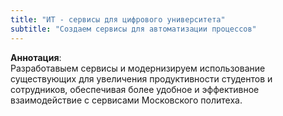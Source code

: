 ```yaml
---
title: "ИТ - сервисы для цифрового университета"
subtitle: "Создаем сервисы для автоматизации процессов"
---
```

**Аннотация**:  
Разработавыем сервисы и модернизируем использование существующих для увеличения продуктивности студентов и сотрудников, обеспечивая более удобное и эффективное взаимодействие с сервисами Московского политеха.    
